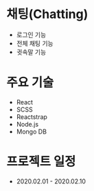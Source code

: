 # 채팅(Chatting)
  - 로그인 기능
  - 전체 채팅 기능
  - 귓속말 기능

# 주요 기술
  - React
  - SCSS
  - Reactstrap
  - Node.js
  - Mongo DB
  
# 프로젝트 일정
  - 2020.02.01 - 2020.02.10
